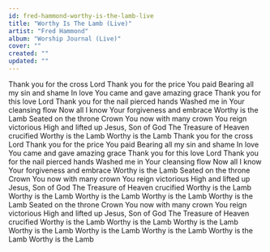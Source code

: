 ```yaml
---
id: fred-hammond-worthy-is-the-lamb-live
title: "Worthy Is The Lamb (Live)"
artist: "Fred Hammond"
album: "Worship Journal (Live)"
cover: ""
created: ""
updated: ""
---
```


Thank you for the cross Lord
Thank you for the price You paid
Bearing all my sin and shame
In love You came and gave amazing grace
Thank you for this love Lord
Thank you for the nail pierced hands
Washed me in Your cleansing flow
Now all I know Your forgiveness and embrace
Worthy is the Lamb
Seated on the throne
Crown You now with many crown
You reign victorious
High and lifted up
Jesus, Son of God
The Treasure of Heaven crucified
Worthy is the Lamb
Worthy is the Lamb
Thank you for the cross Lord
Thank you for the price You paid
Bearing all my sin and shame
In love You came and gave amazing grace
Thank you for this love Lord
Thank you for the nail pierced hands
Washed me in Your cleansing flow
Now all I know Your forgiveness and embrace
Worthy is the Lamb
Seated on the throne
Crown You now with many crown
You reign victorious
High and lifted up
Jesus, Son of God
The Treasure of Heaven crucified
Worthy is the Lamb
Worthy is the Lamb
Worthy is the Lamb
Worthy is the Lamb
Worthy is the Lamb
Seated on the throne
Crown You now with many crown
You reign victorious
High and lifted up
Jesus, Son of God
The Treasure of Heaven crucified
Worthy is the Lamb
Worthy is the Lamb
Worthy is the Lamb
Worthy is the Lamb
Worthy is the Lamb
Worthy is the Lamb
Worthy is the Lamb
Worthy is the Lamb